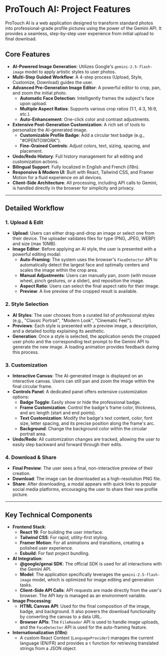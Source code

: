 # ProTouch AI: Project Features

ProTouch AI is a web application designed to transform standard photos into professional-grade profile pictures using the power of the Gemini API. It provides a seamless, step-by-step user experience from initial upload to final download.

## Core Features

-   **AI-Powered Image Generation**: Utilizes Google's `gemini-2.5-flash-image` model to apply artistic styles to user photos.
-   **Multi-Step Guided Workflow**: A 4-step process (Upload, Style, Customize, Download) guides the user.
-   **Advanced Pre-Generation Image Editor**: A powerful editor to crop, pan, and zoom the initial photo.
    -   **Automatic Face Detection**: Intelligently frames the subject's face upon upload.
    -   **Multiple Aspect Ratios**: Supports various crop ratios (1:1, 4:3, 16:9, etc.).
    -   **Auto-Enhancement**: One-click color and contrast adjustments.
-   **Extensive Post-Generation Customization**: A rich set of tools to personalize the AI-generated image.
    -   **Customizable Profile Badge**: Add a circular text badge (e.g., "#OPENTOWORK").
    -   **Fine-Grained Controls**: Adjust colors, text, sizing, spacing, and placement.
-   **Undo/Redo History**: Full history management for all editing and customization actions.
-   **Bilingual Support**: Fully localized in English and French (i18n).
-   **Responsive & Modern UI**: Built with React, Tailwind CSS, and Framer Motion for a fluid experience on all devices.
-   **Client-Side Architecture**: All processing, including API calls to Gemini, is handled directly in the browser for simplicity and privacy.

---

## Detailed Workflow

### 1. Upload & Edit

-   **Upload**: Users can either drag-and-drop an image or select one from their device. The uploader validates files for type (PNG, JPEG, WEBP) and size (max 10MB).
-   **Image Editor**: Before applying an AI style, the user is presented with a powerful editing modal:
    -   **Auto-Framing**: The system uses the browser's `FaceDetector` API to automatically detect the largest face and optimally centers and scales the image within the crop area.
    -   **Manual Adjustments**: Users can manually pan, zoom (with mouse wheel, pinch gestures, or a slider), and reposition the image.
    -   **Aspect Ratio**: Users can select the final aspect ratio for their image.
    -   **Preview**: A live preview of the cropped result is available.

### 2. Style Selection

-   **AI Styles**: The user chooses from a curated list of professional styles (e.g., "Classic Portrait", "Modern Look", "Cinematic Feel").
-   **Previews**: Each style is presented with a preview image, a description, and a detailed tooltip explaining its aesthetic.
-   **Generation**: Once a style is selected, the application sends the cropped user photo and the corresponding text prompt to the Gemini API to generate the new image. A loading animation provides feedback during this process.

### 3. Customization

-   **Interactive Canvas**: The AI-generated image is displayed on an interactive canvas. Users can still pan and zoom the image within the final circular frame.
-   **Controls Panel**: A dedicated panel offers extensive customization options:
    -   **Badge Toggle**: Easily show or hide the professional badge.
    -   **Frame Customization**: Control the badge's frame color, thickness, and arc length (start and end points).
    -   **Text Customization**: Modify the badge's text content, color, font size, letter spacing, and its precise position along the frame's arc.
    -   **Background**: Change the background color within the circular portrait area.
-   **Undo/Redo**: All customization changes are tracked, allowing the user to easily step backward and forward through their edits.

### 4. Download & Share

-   **Final Preview**: The user sees a final, non-interactive preview of their creation.
-   **Download**: The image can be downloaded as a high-resolution PNG file.
-   **Share**: After downloading, a modal appears with quick links to popular social media platforms, encouraging the user to share their new profile picture.

---

## Key Technical Components

-   **Frontend Stack**:
    -   **React 19**: For building the user interface.
    -   **Tailwind CSS**: For rapid, utility-first styling.
    -   **Framer Motion**: For all animations and transitions, creating a polished user experience.
    -   **Esbuild**: For fast project bundling.
-   **AI Integration**:
    -   **@google/genai SDK**: The official SDK is used for all interactions with the Gemini API.
    -   **Model**: The application specifically leverages the `gemini-2.5-flash-image` model, which is optimized for image editing and generation tasks.
    -   **Client-Side API Calls**: API requests are made directly from the user's browser. The API key is managed as an environment variable.
-   **Image Processing**:
    -   **HTML Canvas API**: Used for the final composition of the image, badge, and background. It also powers the download functionality by converting the canvas to a data URL.
    -   **Browser APIs**: The `FileReader` API is used to handle image uploads, and the `FaceDetector` API is used for the auto-framing feature.
-   **Internationalization (i18n)**:
    -   A custom React Context (`LanguageProvider`) manages the current language (EN/FR) and provides a `t` function for retrieving translated strings from a JSON object.

